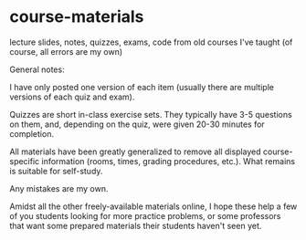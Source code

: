 # course-materials
lecture slides, notes, quizzes, exams, code from old courses I've taught (of course, all errors are my own)

General notes: 

I have only posted one version of each item (usually there are multiple versions of each quiz and exam).

Quizzes are short in-class exercise sets. They typically have 3-5 questions on them, and, depending on the quiz, were given 20-30 minutes for completion. 

All materials have been greatly generalized to remove all displayed course-specific information (rooms, times, grading procedures, etc.). What remains is suitable for self-study.

Any mistakes are my own.

Amidst all the other freely-available materials online, I hope these help a few of you students looking for more practice problems, or some professors that want some prepared materials their students haven't seen yet.

